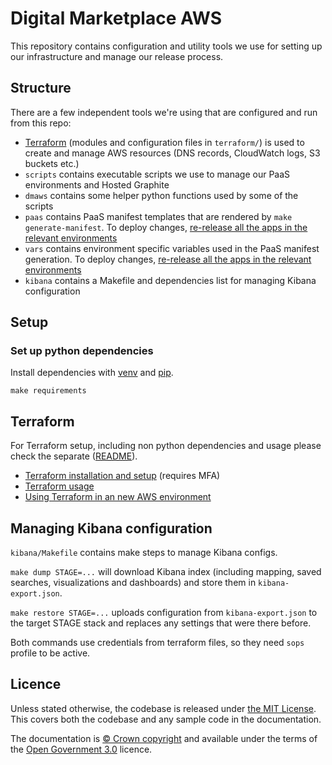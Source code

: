 # Digital Marketplace AWS

This repository contains configuration and utility tools we use for setting up our infrastructure
and manage our release process.

## Structure

There are a few independent tools we're using that are configured and run from this repo:

* [Terraform](https://www.terraform.io/) (modules and configuration files in `terraform/`) is used
  to create and manage AWS resources (DNS records, CloudWatch logs, S3 buckets etc.)
* `scripts` contains executable scripts we use to manage our PaaS environments and Hosted Graphite
* `dmaws` contains some helper python functions used by some of the scripts
* `paas` contains PaaS manifest templates that are rendered by `make generate-manifest`. To deploy changes, [re-release all the apps in the relevant environments](https://alphagov.github.io/digitalmarketplace-manual/infrastructure/paas.html#scaling-apps)
* `vars` contains environment specific variables used in the PaaS manifest generation. To deploy changes, [re-release all the apps in the relevant environments](https://alphagov.github.io/digitalmarketplace-manual/infrastructure/paas.html#scaling-apps)
* `kibana` contains a Makefile and dependencies list for managing Kibana configuration

## Setup

### Set up python dependencies
Install dependencies with [venv](https://docs.python.org/3.6/library/venv.html)
and [pip](https://pip.pypa.io/en/latest/installing.html).

```
make requirements
```

## Terraform

For Terraform setup, including non python dependencies and usage please check the separate ([README](terraform/README.md)).

- [Terraform installation and setup](terraform/README.md#requirements) (requires MFA)
- [Terraform usage](terraform/README.md#make-targets)
- [Using Terraform in an new AWS environment](terraform/README.md#requirements-in-a-new-aws-environment)

## Managing Kibana configuration

`kibana/Makefile` contains make steps to manage Kibana configs.

`make dump STAGE=...` will download Kibana index (including mapping, saved searches, visualizations
and dashboards) and store them in `kibana-export.json`.

`make restore STAGE=...` uploads configuration from `kibana-export.json` to the target STAGE stack
and replaces any settings that were there before.

Both commands use credentials from terraform files, so they need `sops` profile to be active.

## Licence

Unless stated otherwise, the codebase is released under [the MIT License][mit].
This covers both the codebase and any sample code in the documentation.

The documentation is [&copy; Crown copyright][copyright] and available under the terms
of the [Open Government 3.0][ogl] licence.

[mit]: LICENCE
[copyright]: http://www.nationalarchives.gov.uk/information-management/re-using-public-sector-information/uk-government-licensing-framework/crown-copyright/
[ogl]: http://www.nationalarchives.gov.uk/doc/open-government-licence/version/3/
